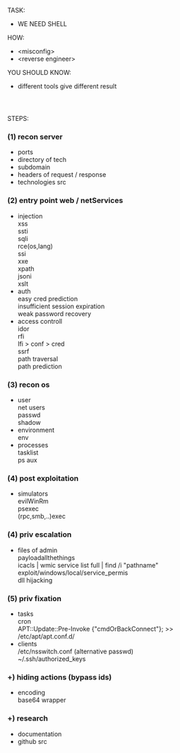 TASK:  
- WE NEED SHELL  

HOW:  
- \<misconfig\> 
- \<reverse engineer\>   

YOU SHOULD KNOW:  
- different tools give different result 

#
\
STEPS:
### (1) recon server
- ports
- directory of tech
- subdomain
- headers of request / response
- technologies src

### (2) entry point web / netServices
- injection  
  xss  
  ssti  
  sqli  
  rce(os,lang)  
  ssi  
  xxe  
  xpath  
  jsoni  
  xslt  
- auth  
  easy cred prediction  
  insufficient session expiration  
  weak password recovery  
- access controll  
  idor  
  rfi  
  lfi > conf > cred  
  ssrf  
  path traversal  
  path prediction  

### (3) recon os
- user  
  net users  
  passwd  
  shadow  
- environment  
  env  
- processes  
  tasklist  
  ps aux  
  
### (4) post exploitation
- simulators  
  evilWinRm  
  psexec  
  (rpc,smb,..)exec  

### (4) priv escalation
- files of admin  
  payloadallthethings  
  icacls | wmic service list full | find /i "pathname"  
  exploit/windows/local/service_permis  
  dll hijacking  

### (5) priv fixation
- tasks  
  cron  
  APT::Update::Pre-Invoke {"cmdOrBackConnect"}; >> /etc/apt/apt.conf.d/  
- clients  
  /etc/nsswitch.conf (alternative passwd)  
  ~/.ssh/authorized_keys  

### +) hiding actions (bypass ids)
- encoding  
  base64 wrapper

### +) research
- documentation
- github src
